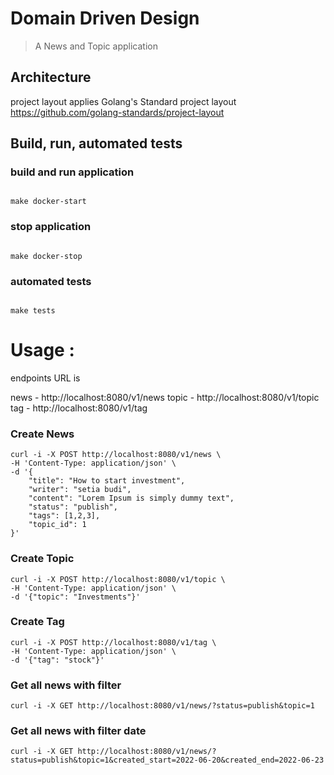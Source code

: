 
# Domain Driven Design

> A News and Topic application

## Architecture

project layout applies Golang's Standard project layout
https://github.com/golang-standards/project-layout

## Build, run, automated tests

### build and run application


```shell script

make docker-start

```


### stop application

```shell script

make docker-stop

```


### automated tests

```shell script

make tests

```

# Usage :

endpoints URL is

news - http://localhost:8080/v1/news
topic - http://localhost:8080/v1/topic
tag - http://localhost:8080/v1/tag


### Create News

```shell script
curl -i -X POST http://localhost:8080/v1/news \
-H 'Content-Type: application/json' \
-d '{
	"title": "How to start investment",
	"writer": "setia budi",
	"content": "Lorem Ipsum is simply dummy text",
	"status": "publish",
	"tags": [1,2,3],
	"topic_id": 1
}'
```

### Create Topic

```shell script
curl -i -X POST http://localhost:8080/v1/topic \
-H 'Content-Type: application/json' \
-d '{"topic": "Investments"}'
```

### Create Tag

```shell script
curl -i -X POST http://localhost:8080/v1/tag \
-H 'Content-Type: application/json' \
-d '{"tag": "stock"}'
```

### Get all news with filter

```shell script
curl -i -X GET http://localhost:8080/v1/news/?status=publish&topic=1
```

### Get all news with filter date 

```shell script
curl -i -X GET http://localhost:8080/v1/news/?status=publish&topic=1&created_start=2022-06-20&created_end=2022-06-23
```